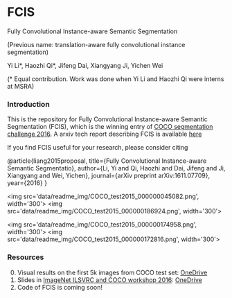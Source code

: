 # FCIS
Fully Convolutional Instance-aware Semantic Segmentation

(Previous name: translation-aware fully convolutional instance segmentation)

Yi Li\*, Haozhi Qi\*, Jifeng Dai, Xiangyang Ji, Yichen Wei

(\* Equal contribution. Work was done when Yi Li and Haozhi Qi were interns at MSRA)

### Introduction

This is the repository for Fully Convolutional Instance-aware Semantic Segmentation
 (FCIS), which is the winning entry of [COCO segmentation challenge 2016](http://mscoco.org/dataset/#detections-challenge2016). A arxiv tech report describing FCIS is available [here](https://arxiv.org/abs/1611.07709)
 
 If you find FCIS useful for your research, please consider citing
 
 @article{liang2015proposal,
  title={Fully Convolutional Instance-aware Semantic Segmentatio},
  author={Li, Yi and Qi, Haozhi and Dai, Jifeng and Ji, Xiangyang and Wei, Yichen},
  journal={arXiv preprint arXiv:1611.07709},
  year={2016}
}

<img src='data/readme_img/COCO_test2015_000000045082.png', width='300'>
<img src='data/readme_img/COCO_test2015_000000186924.png', width='300'>

<img src='data/readme_img/COCO_test2015_000000174958.png', width='300'>
<img src='data/readme_img/COCO_test2015_000000172816.png', width='300'>

### Resources

0. Visual results on the first 5k images from COCO test set: [OneDrive](https://onedrive.live.com/?authkey=%21ABB_CV2zvCEoNK0&id=F371D9563727B96F%2192190&cid=F371D9563727B96F)
0. Slides in [ImageNet ILSVRC and COCO workshop 2016](http://image-net.org/challenges/ilsvrc+coco2016): [OneDrive](https://onedrive.live.com/?cid=f371d9563727b96f&id=F371D9563727B96F%2197213&authkey=%21AEYOyOirjIutSVk)
0. Code of FCIS is coming soon!
